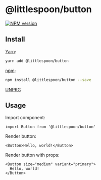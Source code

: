 # @littlespoon/button

[![NPM version](https://img.shields.io/npm/v/@littlespoon/button.svg)](https://www.npmjs.com/package/@littlespoon/button)

## Install

[Yarn](https://yarnpkg.com/package/@littlespoon/button):

```sh
yarn add @littlespoon/button
```

[npm](https://www.npmjs.com/package/@littlespoon/button):

```sh
npm install @littlespoon/button --save
```

[UNPKG](https://unpkg.com/browse/@littlespoon/button)

## Usage

Import component:

```tsx
import Button from '@littlespoon/button'
```

Render button:

```tsx
<Button>Hello, world!</Button>
```

Render button with props:

```tsx
<Button size="medium" variant="primary">
  Hello, world!
</Button>
```
